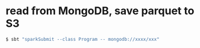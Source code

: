 # read from MongoDB, save parquet to S3

```bash
$ sbt "sparkSubmit --class Program -- mongodb://xxxx/xxx"
```
